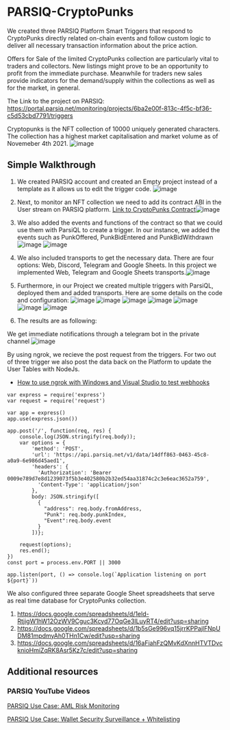 # PARSIQ-CryptoPunks

We created three PARSIQ Platform Smart Triggers that respond to CryptoPunks directly related on-chain events and follow custom logic to deliver all necessary transaction information about the price action.

Offers for Sale of the limited CryptoPunks collection are particularly vital to traders and collectors. New listings might prove to be an opportunity to profit from the immediate purchase. Meanwhile for traders new sales provide indicators for the demand/supply within the collections as well as for the market, in general.

The Link to the project on PARSIQ: https://portal.parsiq.net/monitoring/projects/6ba2e00f-813c-4f5c-bf36-c5d53cbd7791/triggers

Cryptopunks is the NFT collection of 10000 uniquely generated characters. The collection has a highest market capitalisation and market volume as of Novemeber 4th 2021. 
![image](https://user-images.githubusercontent.com/66903336/140242896-9c339336-e36b-4388-8aa9-56760bf8cd4a.png)

## Simple Walkthrough

1. We created PARSIQ account and created an Empty project instead of a template as it allows us to edit the trigger code.
![image](https://user-images.githubusercontent.com/66903336/140244531-09e16a47-fa12-40f6-bc77-7d139a8be8f4.png)

2. Next, to monitor an NFT collection we need to add its contract ABI in the User stream on PARSIQ platform. [Link to CryptoPunks Contract](https://etherscan.io/address/0xb47e3cd837ddf8e4c57f05d70ab865de6e193bbb#code)![image](https://user-images.githubusercontent.com/66903336/140244623-07f2cb8d-c07c-448d-a9d3-809bb6d66600.png) 
3. We also added the events and functions of the contract so that we could use them with ParsiQL to create a trigger. In our instance, we added the events such as PunkOffered, PunkBidEntered and PunkBidWithdrawn![image](https://user-images.githubusercontent.com/66903336/140245677-1355f8de-9bd4-4850-9388-94e4089fc56a.png)
![image](https://user-images.githubusercontent.com/66903336/140245798-6aa9de77-8914-4074-82ac-724fe96604e2.png)

4. We also included transports to get the necessary data. There are four options: Web, Discord, Telegram and Google Sheets. In this project we implemented Web, Telegram and Google Sheets transports.![image](https://user-images.githubusercontent.com/66903336/140609658-ff4d5370-c200-4904-9e4f-1db2d2e38504.png)

5. Furthermore, in our Project we created multiple triggers with ParsiQL, deployed them and added transports. Here are some details on the code and configuration:
![image](https://user-images.githubusercontent.com/66903336/140609712-a9a03f36-60b8-4e35-b46d-0bede069844d.png)
![image](https://user-images.githubusercontent.com/66903336/140251634-7ab5aeeb-613b-4921-8e32-718ae099d980.png)
![image](https://user-images.githubusercontent.com/66903336/140609790-05521031-d2b7-4904-a67f-3b3a9412eb60.png)
![image](https://user-images.githubusercontent.com/66903336/140245287-348d09c4-b07d-4762-b06a-7034bda3d7bd.png)
![image](https://user-images.githubusercontent.com/66903336/140252175-9c2a8c1e-002c-4fe4-9e90-d105efedd367.png)
![image](https://user-images.githubusercontent.com/66903336/140609810-cab8491b-0839-429b-9e9a-47f8c886f0b8.png)
![image](https://user-images.githubusercontent.com/66903336/140252248-16511115-7a69-466d-b81e-96cac41be8a5.png)

6. The results are as following:

We get immediate notifications through a telegram bot in the private channel
![image](https://user-images.githubusercontent.com/66903336/140609836-eb44988a-9017-4802-bb92-17279241a2f8.png)

By using ngrok, we recieve the post request from the triggers. For two out of three trigger we also post the data back on the Platform to update the User Tables with NodeJs.
* [How to use ngrok with Windows and Visual Studio to test webhooks](https://www.twilio.com/docs/usage/tutorials/how-use-ngrok-windows-and-visual-studio-test-webhooks)
```
var express = require('express')
var request = require('request')

var app = express()
app.use(express.json())

app.post('/', function(req, res) {
    console.log(JSON.stringify(req.body));
    var options = {
        'method': 'POST',
        'url': 'https://api.parsiq.net/v1/data/14dff863-0463-45c8-a0a9-6e986d45aed1',
        'headers': {
          'Authorization': 'Bearer 0009e789d7e8d1239073f5b3e402580b2b32ed54aa31874c2c3e6eac3652a759',
          'Content-Type': 'application/json'
        },
        body: JSON.stringify([
          {
            "address": req.body.fromAddress,
            "Punk": req.body.punkIndex,
            "Event":req.body.event
          }
        ])};
    
    request(options);
    res.end();
})
const port = process.env.PORT || 3000

app.listen(port, () => console.log(`Application listening on port ${port}`))
```


We also configured three separate Google Sheet spreadsheets that serve as real time database for CryptoPunks collection.

1. https://docs.google.com/spreadsheets/d/1eld-RtjigW1hW12OzWV9Cguc3Kcyd77OqGe3lLuyRT4/edit?usp=sharing
2. https://docs.google.com/spreadsheets/d/1b5sGe996vq15jrrKPPajlFNpUDM81mpdmyAh0THn1Cw/edit?usp=sharing
3. https://docs.google.com/spreadsheets/d/16aFiahFzQMvKdXnnHTVTDvcknioHmiZqRK8Asr5Kz7c/edit?usp=sharing

## Additional resources
### PARSIQ YouTube Videos

[PARSIQ Use Case: AML Risk Monitoring](https://www.youtube.com/watch?v=BeRhLAI2xf4&t)

[PARSIQ Use Case: Wallet Security Surveillance + Whitelisting](https://www.youtube.com/watch?v=3MFqwuLxtQk)
